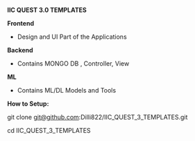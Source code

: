 **IIC QUEST 3.0 TEMPLATES**

**Frontend**

- Design and UI Part of the Applications

**Backend**

- Contains MONGO DB , Controller, View

**ML**

- Contains ML/DL Models and Tools


**How to Setup:**

git clone git@github.com:Dilli822/IIC_QUEST_3_TEMPLATES.git

cd IIC_QUEST_3_TEMPLATES
